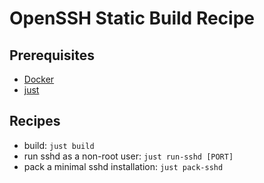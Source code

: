 # OpenSSH Static Build Recipe

## Prerequisites

* [Docker](https://docs.docker.com/engine/install/)
* [just](https://github.com/casey/just)

## Recipes

* build: `just build`
* run sshd as a non-root user: `just run-sshd [PORT]`
* pack a minimal sshd installation: `just pack-sshd`
